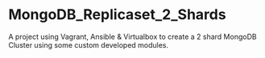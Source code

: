 # MongoDB_Replicaset_2_Shards
A project using Vagrant, Ansible &amp; Virtualbox to create a 2 shard MongoDB Cluster using some custom developed modules.
